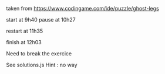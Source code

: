 taken from https://www.codingame.com/ide/puzzle/ghost-legs

start at 9h40
pause at 10h27


restart at 11h35

finish at 12h03


Need to break the exercice


See solutions.js
Hint : no way
